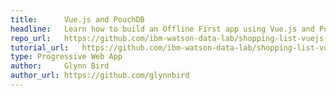 ```yaml
---
title:      Vue.js and PouchDB
headline:   Learn how to build an Offline First app using Vue.js and PouchDB
repo_url:   https://github.com/ibm-watson-data-lab/shopping-list-vuejs-pouchdb
tutorial_url:   https://github.com/ibm-watson-data-lab/shopping-list-vuejs-pouchdb/blob/master/tutorial.md
type: Progressive Web App
author:     Glynn Bird
author_url: https://github.com/glynnbird
---
```

